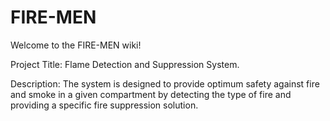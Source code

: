 # FIRE-MEN
Welcome to the FIRE-MEN wiki!

Project Title: Flame Detection and Suppression System.

Description: The system is designed to provide optimum safety against fire and smoke in a given compartment by detecting the type of fire and providing a specific fire suppression solution.
